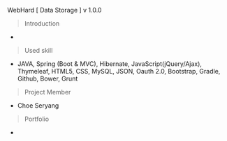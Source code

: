 WebHard [ Data Storage ] v 1.0.0

> Introduction

- 

> Used skill

- JAVA, Spring (Boot & MVC), Hibernate, JavaScript(jQuery/Ajax), Thymeleaf, HTML5, CSS, MySQL, JSON, Oauth 2.0, Bootstrap, Gradle, Github, Bower, Grunt

> Project Member 

- Choe Seryang

> Portfolio

- 
